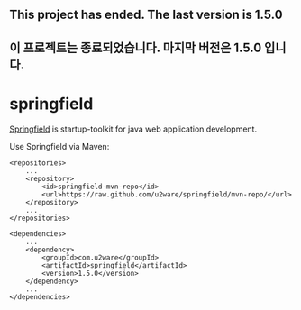 ## This project has ended. The last version is 1.5.0

## 이 프로젝트는 종료되었습니다. 마지막 버전은 1.5.0 입니다.

springfield
===========

[Springfield](http://u2ware.github.io/springfield) is startup-toolkit for java web application development.


Use Springfield via Maven:

    <repositories>
        ...
        <repository>
            <id>springfield-mvn-repo</id>
            <url>https://raw.github.com/u2ware/springfield/mvn-repo/</url>
        </repository>
        ...
    </repositories>
    
    <dependencies>
        ...
        <dependency>
            <groupId>com.u2ware</groupId>
            <artifactId>springfield</artifactId> 
            <version>1.5.0</version> 
        </dependency>
        ...
    </dependencies>

